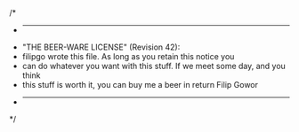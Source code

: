 /*
 * ----------------------------------------------------------------------------
 * "THE BEER-WARE LICENSE" (Revision 42):
 * filipgo wrote this file. As long as you retain this notice you
 * can do whatever you want with this stuff. If we meet some day, and you think
 * this stuff is worth it, you can buy me a beer in return Filip Gowor
 * ----------------------------------------------------------------------------
 */
